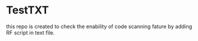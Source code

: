 # TestTXT
this repo is created to check the enability of code scanning fature by adding RF script in text file.
